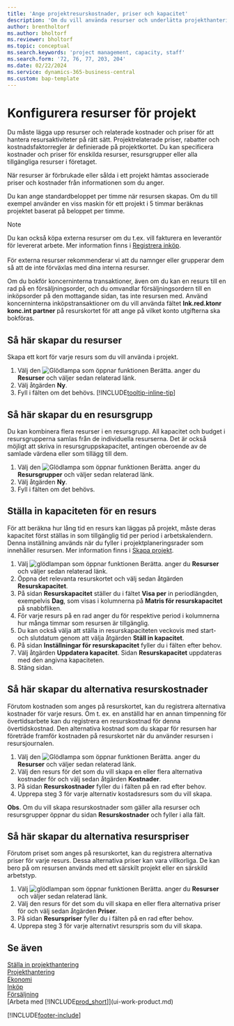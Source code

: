 ```yaml
---
title: 'Ange projektresurskostnader, priser och kapacitet'
description: 'Om du vill använda resurser och underlätta projekthantering, specificera kostnader och priser för enskilda resurser eller resursgrupper och ange en resurskapacitet.'
author: brentholtorf
ms.author: bholtorf
ms.reviewer: bholtorf
ms.topic: conceptual
ms.search.keywords: 'project management, capacity, staff'
ms.search.form: '72, 76, 77, 203, 204'
ms.date: 02/22/2024
ms.service: dynamics-365-business-central
ms.custom: bap-template
---
```

# Konfigurera resurser för projekt

Du måste lägga upp resurser och relaterade kostnader och priser för att hantera resursaktiviteter på rätt sätt. Projektrelaterade priser, rabatter och kostnadsfaktorregler är definierade på projektkortet. Du kan specificera kostnader och priser för enskilda resurser, resursgrupper eller alla tillgängliga resurser i företaget.

När resurser är förbrukade eller sålda i ett projekt hämtas associerade priser och kostnader från informationen som du anger.

Du kan ange standardbeloppet per timme när resursen skapas. Om du till exempel använder en viss maskin för ett projekt i 5 timmar beräknas projektet baserat på beloppet per timme.

> [!NOTE]
> Du kan också köpa externa resurser om du t.ex. vill fakturera en leverantör för levererat arbete. Mer information finns i [Registrera inköp](purchasing-how-record-purchases.md).<br /><br />
> För externa resurser rekommenderar vi att du namnger eller grupperar dem så att de inte förväxlas med dina interna resurser.
>  
> Om du bokför koncerninterna transaktioner, även om du kan en resurs till en rad på en försäljningsorder, och du omvandlar försäljningsordern till en inköpsorder på den mottagande sidan, tas inte resursen med. Använd koncerninterna inköpstransaktioner om du vill använda fältet **Ink.red.ktonr konc.int partner** på resurskortet för att ange på vilket konto utgifterna ska bokföras.

## Så här skapar du resurser

Skapa ett kort för varje resurs som du vill använda i projekt.

1. Välj den ![Glödlampa som öppnar funktionen Berätta.](media/ui-search/search_small.png "Berätta för mig vad du vill göra") anger du **Resurser** och väljer sedan relaterad länk.
2. Välj åtgärden **Ny**.
3. Fyll i fälten om det behövs. [!INCLUDE[tooltip-inline-tip](includes/tooltip-inline-tip_md.md)]  

## Så här skapar du en resursgrupp

Du kan kombinera flera resurser i en resursgrupp. All kapacitet och budget i resursgrupperna samlas från de individuella resurserna. Det är också möjligt att skriva in resursgruppskapacitet, antingen oberoende av de samlade värdena eller som tillägg till dem.

1. Välj den ![Glödlampa som öppnar funktionen Berätta.](media/ui-search/search_small.png "Berätta vad du vill göra") anger du **Resursgrupper** och väljer sedan relaterad länk.
2. Välj åtgärden **Ny**.
3. Fyll i fälten om det behövs.

## Ställa in kapaciteten för en resurs

För att beräkna hur lång tid en resurs kan läggas på projekt, måste deras kapacitet först ställas in som tillgänglig tid per period i arbetskalendern. Denna inställning används när du fyller i projektplaneringsrader som innehåller resursen. Mer information finns i [Skapa projekt](projects-how-create-jobs.md).

1. Välj ![glödlampan som öppnar funktionen Berätta.](media/ui-search/search_small.png "Berätta vad du vill göra") anger du **Resurser** och väljer sedan relaterad länk.
2. Öppna det relevanta resurskortet och välj sedan åtgärden **Resurskapacitet**.
3. På sidan **Resurskapacitet** ställer du i fältet **Visa per** in periodlängden, exempelvis **Dag**, som visas i kolumnerna på **Matris för resurskapacitet** på snabbfliken.
4. För varje resurs på en rad anger du för respektive period i kolumnerna hur många timmar som resursen är tillgänglig.
5. Du kan också välja att ställa in resurskapaciteten veckovis med start- och slutdatum genom att välja åtgärden **Ställ in kapacitet**.
6. På sidan **Inställningar för resurskapacitet** fyller du i fälten efter behov.
7. Välj åtgärden **Uppdatera kapacitet**. Sidan **Resurskapacitet** uppdateras med den angivna kapaciteten.
8. Stäng sidan.

## Så här skapar du alternativa resurskostnader

Förutom kostnaden som anges på resurskortet, kan du registrera alternativa kostnader för varje resurs. Om t. ex. en anställd har en annan timpenning för övertidsarbete kan du registrera en resurskostnad för denna övertidskostnad. Den alternativa kostnad som du skapar för resursen har företräde framför kostnaden på resurskortet när du använder resursen i resursjournalen.

1. Välj den ![Glödlampa som öppnar funktionen Berätta.](media/ui-search/search_small.png "Berätta vad du vill göra") anger du **Resurser** och väljer sedan relaterad länk.  
2. Välj den resurs för det som du vill skapa en eller flera alternativa kostnader för och välj sedan åtgärden **Kostnader**.  
3. På sidan **Resurskostnader** fyller du i fälten på en rad efter behov.  
4. Upprepa steg 3 för varje alternativ kostadsresurs som du vill skapa.

**Obs**. Om du vill skapa resurskostnader som gäller alla resurser och resursgrupper öppnar du sidan  **Resurskostnader** och fyller i alla fält.

## Så här skapar du alternativa resurspriser

Förutom priset som anges på resurskortet, kan du registrera alternativa priser för varje resurs. Dessa alternativa priser kan vara villkorliga. De kan bero på om resursen används med ett särskilt projekt eller en särskild arbetstyp.

1. Välj ![glödlampan som öppnar funktionen Berätta.](media/ui-search/search_small.png "Berätta vad du vill göra") anger du **Resurser** och väljer sedan relaterad länk.
2. Välj den resurs för det som du vill skapa en eller flera alternativa priser för och välj sedan åtgärden **Priser**.
3. På sidan **Resurspriser** fyller du i fälten på en rad efter behov.
4. Upprepa steg 3 för varje alternativt resurspris som du vill skapa.

## Se även

[Ställa in projekthantering](projects-setup-projects.md)  
[Projekthantering](projects-manage-projects.md)  
[Ekonomi](finance.md)  
[Inköp](purchasing-manage-purchasing.md)  
[Försäljning](sales-manage-sales.md)  
[Arbeta med [!INCLUDE[prod_short](includes/prod_short.md)]](ui-work-product.md)  


[!INCLUDE[footer-include](includes/footer-banner.md)]
